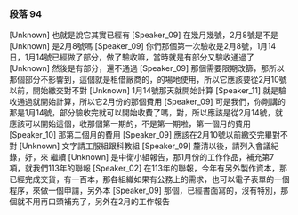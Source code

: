 ### 段落 94

[Unknown] 也就是說它其實已經有
[Speaker_09] 在幾月幾號，2月8號是不是
[Unknown] 是2月8號嗎
[Speaker_09] 你們那個第一次驗收是2月8號，1月14日，1月14號已經做了部分，做了驗收嘛，當時就是有部分又驗收通過了
[Unknown] 然後是有部分，還不通過
[Speaker_09] 那個需要限期改篩，那所以那個部分不影響到，這個就是租借廠商的，的場地使用，所以它應該要從2月10號以前，開始繳交對不對
[Unknown] 1月14號那天就開始計算
[Speaker_11] 就是驗收通過就開始計算，所以它2月份的那個費用
[Speaker_09] 可是我們，你剛講的那是1月14號，部分驗收完就可以開始收費了嗎，對，所以應該是從2月14號，就應該可以開始這個，收那個第一期的，不是第一期啦，第一個月的費用
[Speaker_10] 那第二個月的費用
[Speaker_09] 應該在2月10號以前繳交完畢對不對
[Unknown] 文字請工服組跟科教組
[Speaker_09] 釐清以後，請列入會議紀錄，好，來 繼續
[Unknown] 是中衛小組報告，那1月份的工作作品，補充第7項，就我們113年的聯報
[Speaker_02] 在113年的聯報，今年有另外製作資本，那已經完成交貨，有一百本，那各組織如果有公務上的需求，也可以電子表單的一個程序，來做一個申請，另外本
[Speaker_09] 那個，已經書面寫的，沒有特別，那個就不用再口頭補充了，另外在2月的工作報告